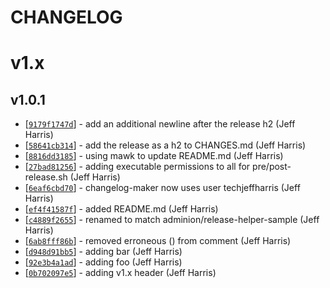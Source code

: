 CHANGELOG
=========

# v1.x

## v1.0.1

* [[`9179f1747d`](https://github.com/techjeffharris/release-helper-sample/commit/9179f1747d)] - add an additional newline after the release h2 (Jeff Harris) 
* [[`58641cb314`](https://github.com/techjeffharris/release-helper-sample/commit/58641cb314)] - add the release as a h2 to CHANGES.md (Jeff Harris) 
* [[`8816dd3185`](https://github.com/techjeffharris/release-helper-sample/commit/8816dd3185)] - using mawk to update README.md (Jeff Harris) 
* [[`27bad81256`](https://github.com/techjeffharris/release-helper-sample/commit/27bad81256)] - adding executable permissions to all for pre/post-release.sh (Jeff Harris) 
* [[`6eaf6cbd70`](https://github.com/techjeffharris/release-helper-sample/commit/6eaf6cbd70)] - changelog-maker now uses user techjeffharris (Jeff Harris) 
* [[`ef4f41587f`](https://github.com/techjeffharris/release-helper-sample/commit/ef4f41587f)] - added README.md (Jeff Harris) 
* [[`c4889f2655`](https://github.com/techjeffharris/release-helper-sample/commit/c4889f2655)] - renamed to match adminion/release-helper-sample (Jeff Harris) 
* [[`6ab8fff86b`](https://github.com/techjeffharris/release-helper-sample/commit/6ab8fff86b)] - removed erroneous () from comment (Jeff Harris) 
* [[`d948d91bb5`](https://github.com/techjeffharris/release-helper-sample/commit/d948d91bb5)] - adding bar (Jeff Harris) 
* [[`92e3b4a1ad`](https://github.com/techjeffharris/release-helper-sample/commit/92e3b4a1ad)] - adding foo (Jeff Harris) 
* [[`0b702097e5`](https://github.com/techjeffharris/release-helper-sample/commit/0b702097e5)] - adding v1.x header (Jeff Harris) 
